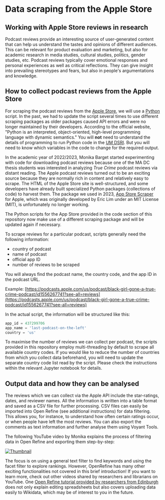 # Data scraping from the Apple Store

## Working with Apple Store reviews in research

Podcast reviews provide an interesting source of user-generated content that can help us understand the tastes and opinions of different audiences. This can be relevant for product evaluation and marketing, but also for academic research in media studies, cultural studies, politics, gender studies, etc. Podcast reviews typically cover emotional responses and personal experiences as well as critical reflections. They can give insight into prevailing stereotypes and fears, but also in people's argumentations and knowledge.

## How to collect podcast reviews from the Apple Store

For scraping the podcast reviews from the [Apple Store](https://www.apple.com/apple-podcasts/), we will use a [Python](https://www.python.org/doc/essays/blurb/) script. In the past, we had to update the script several times to use different scraping packages as older packages caused API errors and were no longer maintained by their developers. According to the official website, "Python is an interpreted, object-oriented, high-level programming language with dynamic semantics." You will **not** need to understand the details of programming to run Python code in the [UM DSRI](https://dsri.maastrichtuniversity.nl/). But you will need to know which variables in the code to change for the required output.

In the academic year of 2022/2023, Monika Barget started experimenting with code for downloading podcast reviews because one of the MA DC thesis students was interested in analyzing *True Crime* podcast reviews via distant reading. The Apple podcast reviews turned out to be an exciting source because they are normally rich in content and relatively easy to scrape. The HTML of the Apple Store site is well-structured, and some developers have already built specialized Python packages (collections of code) to harvest them. The package we used in 2023, [App Store Scraper](https://pypi.org/project/app-store-scraper/) for Apple, which was originally developed by Eric Lim under an MIT License (MIT), is unfortunately no longer working.

The Python scripts for the App Store provided in the code section of this repository now make use of a different scraping package and will be updated again if necessary.

To scrape reviews for a particular podcast, scripts generally need the following information:

- country of podcast
- name of podcast
- official app ID
- number of reviews to be scraped

You will always find the podcast name, the country code, and the app ID in the podcast URL.

Example: [https://podcasts.apple.com/us/podcast/black-girl-gone-a-true-crime-podcast/id1556267741?see-all=reviews](https://podcasts.apple.com/us/podcast/black-girl-gone-a-true-crime-podcast/id1556267741?see-all=reviews)

In the actual script, the information will be structured like this:

```python
app_id = 437299706
app_name = 'last-podcast-on-the-left'
country = 'us'
```
To maximise the number of reviews we can collect per podcast, the scripts provided in this repository employ multi-threading by default to scrape all available country codes. If you would like to reduce the number of countries from which you collect data beforehand, you will need to update the separate country code list read by the script. Please check the instructions within the relevant Jupyter notebook for details.

## Output data and how they can be analysed

The reviews which we can collect via the Apple API include the star-ratings, dates, and reviewer names. 
All the information is written into a table format and saved as a CSV file for further processing. 
CSV files can easily be imported into Open Refine (see additional instructions) for data filtering.
This allows you, for instance, to understand how often certain ratings occur, or when people have left the most reviews.
You can also export the comments as text information and further analyse them using Voyant Tools.

The following YouTube video by Monika explains the process of filtering data in Open Refine and exporting them step-by-step:

[![Thumbnail](https://img.youtube.com/vi/oMWIUf5_9jM/maxresdefault.jpg)](https://youtu.be/oMWIUf5_9jM?si=ibxc2zxcn335uGOo)

The focus is on using a general text filter to find keywords and using the facet filter to explore rankings. However, OpenRefine has many other
exciting functionalities not covered in this brief introduction! If you want to learn more, check out other videos shared by researchers and librarians on YouTube. One [Open Refine tutorial provided by researchers from Edinburgh](https://www.youtube.com/watch?v=wfS1qTKFQoI) does not only explain editing spreadsheets but also covers uploading data easily to Wikidata, which may be of interest to you in the future.
